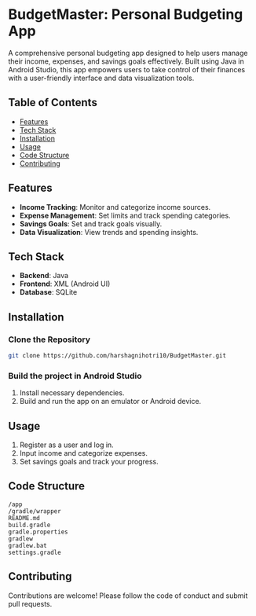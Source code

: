 # BudgetMaster: Personal Budgeting App

A comprehensive personal budgeting app designed to help users manage their income, expenses, and savings goals effectively. Built using Java in Android Studio, this app empowers users to take control of their finances with a user-friendly interface and data visualization tools.

## Table of Contents
- [Features](#features)
- [Tech Stack](#tech-stack)
- [Installation](#installation)
- [Usage](#usage)
- [Code Structure](#code-structure)
- [Contributing](#contributing)

## Features
- **Income Tracking**: Monitor and categorize income sources.
- **Expense Management**: Set limits and track spending categories.
- **Savings Goals**: Set and track goals visually.
- **Data Visualization**: View trends and spending insights.

## Tech Stack
- **Backend**: Java
- **Frontend**: XML (Android UI)
- **Database**: SQLite

## Installation

### Clone the Repository
```bash
git clone https://github.com/harshagnihotri10/BudgetMaster.git
```

### Build the project in Android Studio

1. Install necessary dependencies.
2. Build and run the app on an emulator or Android device.

## Usage

1. Register as a user and log in.
2. Input income and categorize expenses.
3. Set savings goals and track your progress.

## Code Structure
```
/app
/gradle/wrapper
README.md
build.gradle
gradle.properties
gradlew
gradlew.bat
settings.gradle
```

## Contributing
Contributions are welcome! Please follow the code of conduct and submit pull requests.
